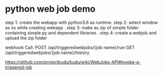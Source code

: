 # python web job demo 

step 1: create the webapp with python3.6 as runtime. 
step 2: select window as os while creating webapp .
step 3: make as zip of simple folder containing simple.py and dependent libraries .
step 4: create a webjob and upload the zip folder

webhook Call: 
POST /api/triggeredwebjobs/{job name}/run
GET /api/triggeredwebjobs/{job name}/history


https://github.com/projectkudu/kudu/wiki/WebJobs-API#invoke-a-triggered-job

